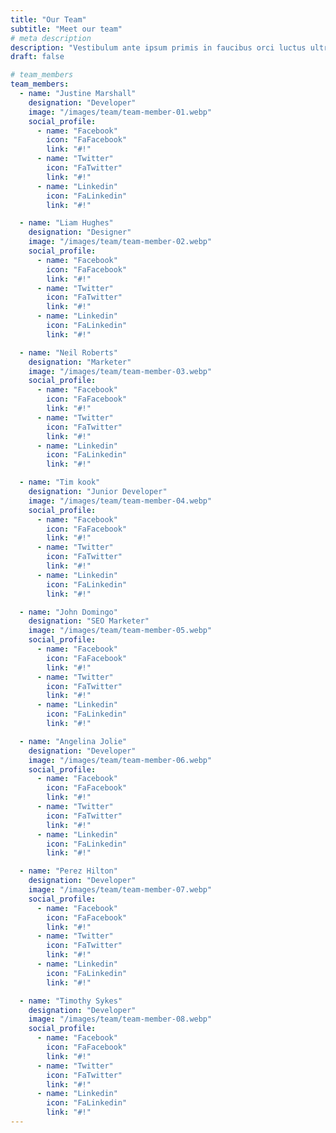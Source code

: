 ```yaml
---
title: "Our Team"
subtitle: "Meet our team"
# meta description
description: "Vestibulum ante ipsum primis in faucibus orci luctus ultrices posuere cubilia Curae Donec"
draft: false

# team_members
team_members:
  - name: "Justine Marshall"
    designation: "Developer"
    image: "/images/team/team-member-01.webp"
    social_profile:
      - name: "Facebook"
        icon: "FaFacebook"
        link: "#!"
      - name: "Twitter"
        icon: "FaTwitter"
        link: "#!"
      - name: "Linkedin"
        icon: "FaLinkedin"
        link: "#!"

  - name: "Liam Hughes"
    designation: "Designer"
    image: "/images/team/team-member-02.webp"
    social_profile:
      - name: "Facebook"
        icon: "FaFacebook"
        link: "#!"
      - name: "Twitter"
        icon: "FaTwitter"
        link: "#!"
      - name: "Linkedin"
        icon: "FaLinkedin"
        link: "#!"

  - name: "Neil Roberts"
    designation: "Marketer"
    image: "/images/team/team-member-03.webp"
    social_profile:
      - name: "Facebook"
        icon: "FaFacebook"
        link: "#!"
      - name: "Twitter"
        icon: "FaTwitter"
        link: "#!"
      - name: "Linkedin"
        icon: "FaLinkedin"
        link: "#!"

  - name: "Tim kook"
    designation: "Junior Developer"
    image: "/images/team/team-member-04.webp"
    social_profile:
      - name: "Facebook"
        icon: "FaFacebook"
        link: "#!"
      - name: "Twitter"
        icon: "FaTwitter"
        link: "#!"
      - name: "Linkedin"
        icon: "FaLinkedin"
        link: "#!"

  - name: "John Domingo"
    designation: "SEO Marketer"
    image: "/images/team/team-member-05.webp"
    social_profile:
      - name: "Facebook"
        icon: "FaFacebook"
        link: "#!"
      - name: "Twitter"
        icon: "FaTwitter"
        link: "#!"
      - name: "Linkedin"
        icon: "FaLinkedin"
        link: "#!"

  - name: "Angelina Jolie"
    designation: "Developer"
    image: "/images/team/team-member-06.webp"
    social_profile:
      - name: "Facebook"
        icon: "FaFacebook"
        link: "#!"
      - name: "Twitter"
        icon: "FaTwitter"
        link: "#!"
      - name: "Linkedin"
        icon: "FaLinkedin"
        link: "#!"

  - name: "Perez Hilton"
    designation: "Developer"
    image: "/images/team/team-member-07.webp"
    social_profile:
      - name: "Facebook"
        icon: "FaFacebook"
        link: "#!"
      - name: "Twitter"
        icon: "FaTwitter"
        link: "#!"
      - name: "Linkedin"
        icon: "FaLinkedin"
        link: "#!"

  - name: "Timothy Sykes"
    designation: "Developer"
    image: "/images/team/team-member-08.webp"
    social_profile:
      - name: "Facebook"
        icon: "FaFacebook"
        link: "#!"
      - name: "Twitter"
        icon: "FaTwitter"
        link: "#!"
      - name: "Linkedin"
        icon: "FaLinkedin"
        link: "#!"
---
```

